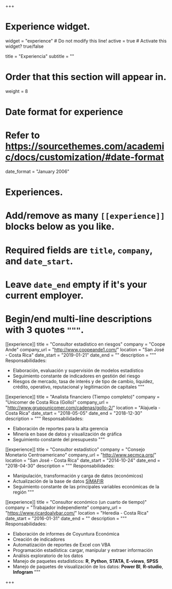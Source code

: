 +++
# Experience widget.
widget = "experience"  # Do not modify this line!
active = true  # Activate this widget? true/false

title = "Experiencia"
subtitle = ""

# Order that this section will appear in.
weight = 8

# Date format for experience
#   Refer to https://sourcethemes.com/academic/docs/customization/#date-format
date_format = "January 2006"

# Experiences.
#   Add/remove as many `[[experience]]` blocks below as you like.
#   Required fields are `title`, `company`, and `date_start`.
#   Leave `date_end` empty if it's your current employer.
#   Begin/end multi-line descriptions with 3 quotes `"""`.

[[experience]]
  title = "Consultor estadístico en riesgos"
  company = "Coope Ande"
  company_url = "http://www.coopeande1.com/"
  location = "San José - Costa Rica"
  date_start = "2019-01-21"
  date_end = ""
  description = """
  Responsabilidades:
  
  * Elaboración, evaluación y supervisión de modelos estadístico
  * Seguimiento constante de indicadores en gestión del riesgo
  * Riesgos de mercado, tasa de interés y de tipo de cambio, liquidez, crédito, operativo, reputacional y legitimación de capitales
  """
  
[[experience]]
  title = "Analista financiero (Tiempo completo)"
  company = "Unicomer de Costa Rica (Gollo)"
  company_url = "http://www.grupounicomer.com/cadenas/gollo-2/"
  location = "Alajuela - Costa Rica"
  date_start = "2018-05-05"
  date_end = "2018-12-30"
  description = """
  Responsabilidades:
  
  * Elaboración de reportes para la alta gerencia
  * Minería en base de datos y visualización de gráfica
  * Seguimiento constante del presupuesto
  """

[[experience]]
  title = "Consultor estadístico"
  company = "Consejo Monetario Centroamericano"
  company_url = "http://www.secmca.org/"
  location = "San José - Costa Rica"
  date_start = "2014-10-24"
  date_end = "2018-04-30"
  description = """
  Responsabilidades:
  
  * Manipulación, transformación y carga de datos (económicos)
  * Actualización de la base de datos [SIMAFIR](http://www.secmca.org/simafir.html)
  * Seguimiento constante de las principales variables económicas de la región 
  """

[[experience]]
  title = "Consultor económico (un cuarto de tiempo)"
  company = "Trabajador independiente"
  company_url = "https://www.ricardoalvbar.com/"
  location = "Heredia - Costa Rica"
  date_start = "2016-01-31"
  date_end = ""
  description = """
  Responsabilidades:
  
  * Elaboración de informes de Coyuntura Económica
  * Creación de indicadores
  * Automatización de reportes de Excel con VBA
  * Programación estadística: cargar, manipular y extraer información
  * Análisis exploratorio de los datos
  * Manejo de paquetes estadísticos: **R**, **Python**, **STATA**, **E-views**, **SPSS**
  * Manejo de paquetes de visualización de los datos: **Power BI**, **R-studio**, **Infogram**
  """

+++
